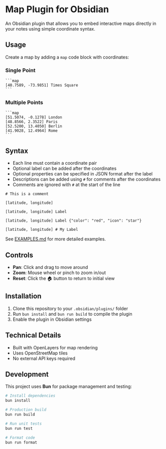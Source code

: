 # Map Plugin for Obsidian

An Obsidian plugin that allows you to embed interactive maps directly in your notes using simple coordinate syntax.

## Usage

Create a map by adding a `map` code block with coordinates:

### Single Point

````
```map
[40.7589, -73.9851] Times Square
```
````

### Multiple Points

````
```map
[51.5074, -0.1278] London
[48.8566, 2.3522] Paris
[52.5200, 13.4050] Berlin
[41.9028, 12.4964] Rome
```
````

## Syntax

- Each line must contain a coordinate pair
- Optional label can be added after the coordinates
- Optional properties can be specified in JSON format after the label
- Descriptions can be added using `#` for comments after the coordinates
- Comments are ignored with `#` at the start of the line

```
# This is a comment

[latitude, longitude]

[latitude, longitude] Label

[latitude, longitude] Label {"color": "red", "icon": "star"}

[latitude, longitude] # My Label
```

See [EXAMPLES.md](EXAMPLES.md) for more detailed examples.

## Controls

- **Pan**: Click and drag to move around
- **Zoom**: Mouse wheel or pinch to zoom in/out
- **Reset**: Click the 🏠 button to return to initial view

## Installation

1. Clone this repository to your `.obsidian/plugins/` folder
2. Run `bun install` and `bun run build` to compile the plugin
3. Enable the plugin in Obsidian settings

## Technical Details

- Built with OpenLayers for map rendering
- Uses OpenStreetMap tiles
- No external API keys required

## Development

This project uses **Bun** for package management and testing:

```bash
# Install dependencies
bun install

# Production build
bun run build

# Run unit tests
bun run test

# Format code
bun run format
```
